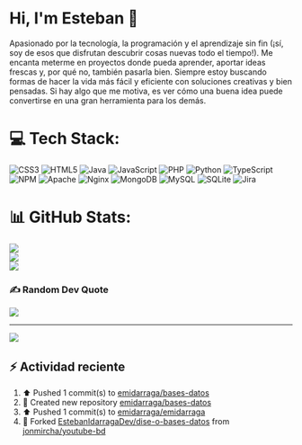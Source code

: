 # Hi, I'm Esteban 👋

Apasionado por la tecnología, la programación y el aprendizaje sin fin (¡sí, soy de esos que disfrutan descubrir cosas nuevas todo el tiempo!). Me encanta meterme en proyectos donde pueda aprender, aportar ideas frescas y, por qué no, también pasarla bien. Siempre estoy buscando formas de hacer la vida más fácil y eficiente con soluciones creativas y bien pensadas. Si hay algo que me motiva, es ver cómo una buena idea puede convertirse en una gran herramienta para los demás.


# 💻 Tech Stack:

![CSS3](https://img.shields.io/badge/css3-%231572B6.svg?style=for-the-badge&logo=css3&logoColor=white) ![HTML5](https://img.shields.io/badge/html5-%23E34F26.svg?style=for-the-badge&logo=html5&logoColor=white) ![Java](https://img.shields.io/badge/java-%23ED8B00.svg?style=for-the-badge&logo=openjdk&logoColor=white) ![JavaScript](https://img.shields.io/badge/javascript-%23323330.svg?style=for-the-badge&logo=javascript&logoColor=%23F7DF1E) ![PHP](https://img.shields.io/badge/php-%23777BB4.svg?style=for-the-badge&logo=php&logoColor=white) ![Python](https://img.shields.io/badge/python-3670A0?style=for-the-badge&logo=python&logoColor=ffdd54) ![TypeScript](https://img.shields.io/badge/typescript-%23007ACC.svg?style=for-the-badge&logo=typescript&logoColor=white) ![NPM](https://img.shields.io/badge/NPM-%23CB3837.svg?style=for-the-badge&logo=npm&logoColor=white) ![Apache](https://img.shields.io/badge/apache-%23D42029.svg?style=for-the-badge&logo=apache&logoColor=white) ![Nginx](https://img.shields.io/badge/nginx-%23009639.svg?style=for-the-badge&logo=nginx&logoColor=white) ![MongoDB](https://img.shields.io/badge/MongoDB-%234ea94b.svg?style=for-the-badge&logo=mongodb&logoColor=white) ![MySQL](https://img.shields.io/badge/mysql-4479A1.svg?style=for-the-badge&logo=mysql&logoColor=white) ![SQLite](https://img.shields.io/badge/sqlite-%2307405e.svg?style=for-the-badge&logo=sqlite&logoColor=white) ![Jira](https://img.shields.io/badge/jira-%230A0FFF.svg?style=for-the-badge&logo=jira&logoColor=white)




# 📊 GitHub Stats:
![](https://github-readme-stats.vercel.app/api?username=emidarraga&theme=dark&hide_border=true&include_all_commits=true&count_private=false)<br/>
![](https://nirzak-streak-stats.vercel.app/?user=emidarraga&theme=dark&hide_border=true)<br/>
![](https://github-readme-stats.vercel.app/api/top-langs/?username=emidarraga&theme=dark&hide_border=true&include_all_commits=true&count_private=false&layout=compact)

### ✍️ Random Dev Quote
![](https://quotes-github-readme.vercel.app/api?type=horizontal&theme=dark)

---
[![](https://visitcount.itsvg.in/api?id=emidarraga&icon=0&color=0)](https://visitcount.itsvg.in)

## ⚡ Actividad reciente
<!--RECENT_ACTIVITY:start-->
1. ⬆️ Pushed 1 commit(s) to [emidarraga/bases-datos](https://github.com/emidarraga/bases-datos)<br>
2. 📔 Created new repository [emidarraga/bases-datos](https://github.com/emidarraga/bases-datos)<br>
3. ⬆️ Pushed 1 commit(s) to [emidarraga/emidarraga](https://github.com/emidarraga/emidarraga)<br>
4. 🔱 Forked [EstebanIdarragaDev/dise-o-bases-datos](https://github.com/EstebanIdarragaDev/dise-o-bases-datos) from [jonmircha/youtube-bd](https://github.com/jonmircha/youtube-bd)<br>
<!--RECENT_ACTIVITY:end-->

<!--RECENT_ACTIVITY:last_update>


